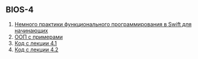 ## BIOS-4

1. [Немного практики функционального программирования в Swift для начинающих](https://habr.com/ru/post/440722/)
1. [ООП с примерами](https://habr.com/ru/post/87205/)
1. [Код с лекции 4.1](https://github.com/netology-code/bios-homeworks/blob/master/Materials/%D0%9A%D0%BE%D0%B4%20%D1%81%20%D0%BB%D0%B5%D0%BA%D1%86%D0%B8%D0%B8%204.1.zip)
1. [Код с лекции 4.2](https://github.com/netology-code/bios-homeworks/blob/master/Materials/%D0%9A%D0%BE%D0%B4%20%D1%81%20%D0%BB%D0%B5%D0%BA%D1%86%D0%B8%D0%B8%204.2.zip)
